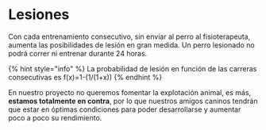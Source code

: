 # Lesiones

Con cada entrenamiento consecutivo, sin enviar al perro al fisioterapeuta, aumenta las posibilidades de lesión en gran medida. Un perro lesionado no podrá correr ni entrenar durante 24 horas.

{% hint style="info" %}
La probabilidad de lesión en función de las carreras consecutivas es f(x)=1-(1/(1+x))
{% endhint %}

En nuestro proyecto no queremos fomentar la explotación animal, es más, **estamos totalmente en contra**, por lo que nuestros amigos caninos tendrán que estar en óptimas condiciones para poder desarrollarse y aumentar poco a poco su rendimiento.
